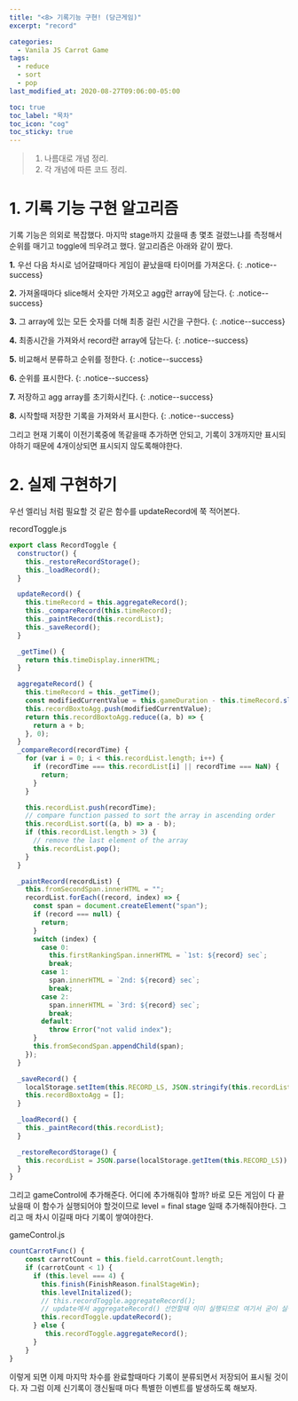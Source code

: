 ```yaml
---
title: "<8> 기록기능 구현! (당근게임)"
excerpt: "record"

categories:
  - Vanila JS Carrot Game
tags:
  - reduce
  - sort
  - pop
last_modified_at: 2020-08-27T09:06:00-05:00

toc: true
toc_label: "목차"
toc_icon: "cog"
toc_sticky: true
---
```


> 1. 나름대로 개념 정리.
> 2. 각 개념에 따른 코드 정리.

# 1. 기록 기능 구현 알고리즘

기록 기능은 의외로 복잡했다. 마지막 stage까지 갔을때 총 몇초 걸렸느냐를 측정해서 순위를 매기고 toggle에 띄우려고 했다.
알고리즘은 아래와 같이 짰다.

**1.** 우선 다음 차시로 넘어갈때마다 게임이 끝났을때 타이머를 가져온다.
{: .notice--success}

**2.** 가져올때마다 slice해서 숫자만 가져오고 agg란 array에 담는다.
{: .notice--success}

**3.** 그 array에 있는 모든 숫자를 더해 최종 걸린 시간을 구한다.
{: .notice--success}

**4.** 최종시간을 가져와서 record란 array에 담는다.
{: .notice--success}

**5.** 비교해서 분류하고 순위를 정한다.
{: .notice--success}

**6.** 순위를 표시한다.
{: .notice--success}

**7.** 저장하고 agg array를 초기화시킨다.
{: .notice--success}

**8.** 시작할때 저장한 기록을 가져와서 표시한다.
{: .notice--success}

그리고 현재 기록이 이전기록중에 똑같을때 추가하면 안되고, 기록이 3개까지만 표시되야하기 때문에 4개이상되면 표시되지 않도록해야한다.

# 2. 실제 구현하기

우선 엘리님 처럼 필요할 것 같은 함수를 updateRecord에 쭉 적어본다.

recordToggle.js

```javascript
export class RecordToggle {
  constructor() {
    this._restoreRecordStorage();
    this._loadRecord();
  }

  updateRecord() {
    this.timeRecord = this.aggregateRecord();
    this._compareRecord(this.timeRecord);
    this._paintRecord(this.recordList);
    this._saveRecord();
  }

  _getTime() {
    return this.timeDisplay.innerHTML;
  }

  aggregateRecord() {
    this.timeRecord = this._getTime();
    const modifiedCurrentValue = this.gameDuration - this.timeRecord.slice(-2);
    this.recordBoxtoAgg.push(modifiedCurrentValue);
    return this.recordBoxtoAgg.reduce((a, b) => {
      return a + b;
    }, 0);
  }
  _compareRecord(recordTime) {
    for (var i = 0; i < this.recordList.length; i++) {
      if (recordTime === this.recordList[i] || recordTime === NaN) {
        return;
      }
    }

    this.recordList.push(recordTime);
    // compare function passed to sort the array in ascending order
    this.recordList.sort((a, b) => a - b);
    if (this.recordList.length > 3) {
      // remove the last element of the array
      this.recordList.pop();
    }
  }

  _paintRecord(recordList) {
    this.fromSecondSpan.innerHTML = "";
    recordList.forEach((record, index) => {
      const span = document.createElement("span");
      if (record === null) {
        return;
      }
      switch (index) {
        case 0:
          this.firstRankingSpan.innerHTML = `1st: ${record} sec`;
          break;
        case 1:
          span.innerHTML = `2nd: ${record} sec`;
          break;
        case 2:
          span.innerHTML = `3rd: ${record} sec`;
          break;
        default:
          throw Error("not valid index");
      }
      this.fromSecondSpan.appendChild(span);
    });
  }

  _saveRecord() {
    localStorage.setItem(this.RECORD_LS, JSON.stringify(this.recordList));
    this.recordBoxtoAgg = [];
  }

  _loadRecord() {
    this._paintRecord(this.recordList);
  }

  _restoreRecordStorage() {
    this.recordList = JSON.parse(localStorage.getItem(this.RECORD_LS)) || [];
  }
}
```

그리고 gameControl에 추가해준다. 어디에 추가해줘야 할까? 바로 모든 게임이 다 끝났을때 이 함수가 실행되어야 할것이므로 level = final stage 일때 추가해줘야한다. 그리고 매 차시 이길때 마다 기록이 쌓여야한다.

gameControl.js

```javascript
countCarrotFunc() {
    const carrotCount = this.field.carrotCount.length;
    if (carrotCount < 1) {
      if (this.level === 4) {
        this.finish(FinishReason.finalStageWin);
        this.levelInitalized();
        // this.recordToggle.aggregateRecord();
        // update에서 aggregateRecord() 선언할때 이미 실행되므로 여기서 굳이 실행할 필요없음
        this.recordToggle.updateRecord();
      } else {
         this.recordToggle.aggregateRecord();
      }
    }
}
```

이렇게 되면 이제 마지막 차수를 완료할때마다 기록이 분류되면서 저장되어 표시될 것이다. 자 그럼 이제 신기록이 갱신될때 마다 특별한 이벤트를 발생하도록 해보자.
